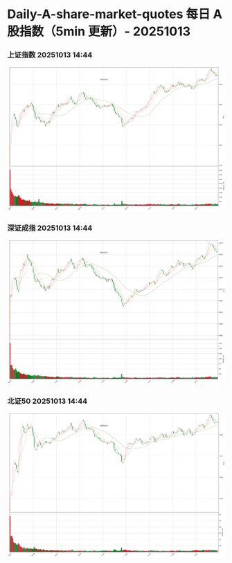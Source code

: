 
# Daily-A-share-market-quotes 每日 A 股指数（5min 更新）- 20251013

### 上证指数 20251013 14:44
![](./fig/2025/10/20251013-sh000001.png)

### 深证成指 20251013 14:44
![](./fig/2025/10/20251013-sz399001.png)

### 北证50 20251013 14:44
![](./fig/2025/10/20251013-bj899050.png)
